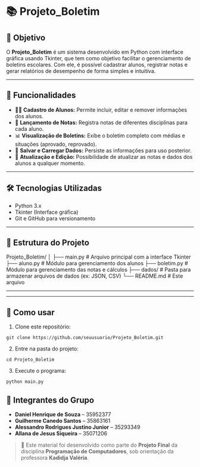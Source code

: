 # 📚 Projeto_Boletim

## 🎯 Objetivo

O **Projeto_Boletim** é um sistema desenvolvido em Python com interface gráfica usando Tkinter, que tem como objetivo facilitar o gerenciamento de boletins escolares. Com ele, é possível cadastrar alunos, registrar notas e gerar relatórios de desempenho de forma simples e intuitiva.

---

## 🚀 Funcionalidades

- 🧑‍🎓 **Cadastro de Alunos:** Permite incluir, editar e remover informações dos alunos.
- 📝 **Lançamento de Notas:** Registra notas de diferentes disciplinas para cada aluno.
- 📊 **Visualização de Boletins:** Exibe o boletim completo com médias e situações (aprovado, reprovado).
- 💾 **Salvar e Carregar Dados:** Persiste as informações para uso posterior.
- 🔄 **Atualização e Edição:** Possibilidade de atualizar as notas e dados dos alunos a qualquer momento.

---

## 🛠 Tecnologias Utilizadas

- Python 3.x
- Tkinter (Interface gráfica)
- Git e GitHub para versionamento

---

## 📂 Estrutura do Projeto

Projeto_Boletim/
│
├── main.py # Arquivo principal com a interface Tkinter
├── aluno.py # Módulo para gerenciamento dos alunos
├── boletim.py # Módulo para gerenciamento das notas e cálculos
├── dados/ # Pasta para armazenar arquivos de dados (ex: JSON, CSV)
└── README.md # Este arquivo 

--- 


---

## 📝 Como usar

1. Clone este repositório:

```
git clone https://github.com/seuusuario/Projeto_Boletim.git

```
2. Entre na pasta do projeto: 

```
cd Projeto_Boletim

```
3. Execute o programa: 
``` 
python main.py

```


## 👥 Integrantes do Grupo

- **Daniel Henrique de Souza** – 35952377  
- **Guilherme Canedo Santos** – 35863161  
- **Alessandro Rodrigues Justino Junior** – 35293349  
- **Allana de Jesus Siqueira** – 35071206  



> 📘 Este material foi desenvolvido como parte do **Projeto Final** da disciplina **Programação de Computadores**, sob orientação da professora **Kadidja Valéria**.